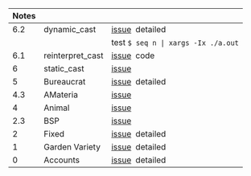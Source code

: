 Notes         |                      |   |
:------------ | -------------------- | - |
6.2           | dynamic_cast         | [issue](https://github.com/nuoxoxo/cpp_modules_42/issues/81) &nbsp;detailed
&nbsp;        | &nbsp;               | test `$ seq n \| xargs -Ix ./a.out`
6.1           | reinterpret_cast     | [issue](https://github.com/nuoxoxo/cpp_modules_42/issues/82) &nbsp;code
6             | static_cast          | [issue](https://github.com/nuoxoxo/cpp_modules_42/issues/73)
5             | Bureaucrat           | [issue](https://github.com/nuoxoxo/cpp_modules_42/issues/69) &nbsp;detailed
4.3           | AMateria             | [issue](https://github.com/nuoxoxo/cpp_modules_42/issues/61)
4             | Animal               | [issue](https://github.com/nuoxoxo/cpp_modules_42/issues/49)
2.3           | BSP                  | [issue](https://github.com/nuoxoxo/cpp_modules_42/issues/33)
2             | Fixed                | [issue](https://github.com/nuoxoxo/cpp_modules_42/issues/26) &nbsp;detailed
1             | Garden Variety       | [issue](https://github.com/nuoxoxo/cpp_modules_42/issues/25) &nbsp;detailed
0             | Accounts             | [issue](https://github.com/nuoxoxo/cpp_modules_42/issues/56) &nbsp;detailed

